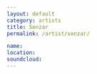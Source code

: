 ```yaml
---
layout: default
category: artists
title: Senzar
permalink: /artist/senzar/

name: 
location: 
soundcloud: 
---
```



